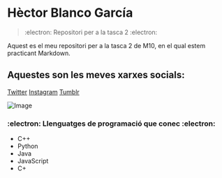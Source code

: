 # **Hèctor Blanco García**
> :electron: Repositori per a la tasca 2 :electron:

Aquest es el meu repositori per a la tasca 2 de M10, en el qual estem practicant Markdown.

## Aquestes son les meves xarxes socials:
[Twitter](https://twitter.com/home?lang=ca)
[Instagram](https://www.instagram.com/)
[Tumblr](https://www.tumblr.com/)

![Image](https://images4.alphacoders.com/600/600528.png)

### :electron: Llenguatges de programació que conec :electron:	
- C++
- Python 
- Java
- JavaScript
- C+
